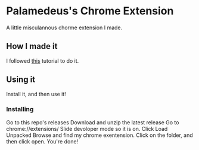 # Palamedeus's Chrome Extension
A little misculannous chorme extension I made.
## How I made it
I followed [this](https://thoughtbot.com/blog/how-to-make-a-chrome-extension) tutorial to do it.
## Using it
Install it, and then use it!
### Installing
Go to this repo's releases
Download and unzip the latest release
Go to chrome://extensions/
Slide devoloper mode so it is on.
Click Load Unpacked
Browse and find my chrome exentension.
Click on the folder, and then click open. 
You're done!
